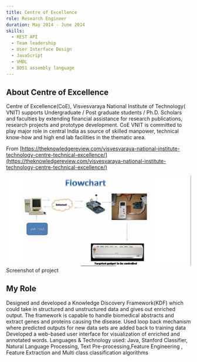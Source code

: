 ```yaml
---
title: Centre of Excellence
role: Research Engineer
duration: May 2014 - June 2014
skills:
  - REST API
  - Team leadership
  - User Interface Design
  - JavaScript
  - VHDL
  - 8051 assembly language
---
```


## About Centre of Excellence 

Centre of Excellence(CoE), Visvesvaraya National Institute of Technology( VNIT) supports Undergraduate / Post graduate students / Ph.D. Scholars and faculties by extending financial assistance for research publications, research projects and prototype development. CoE VNIT is committed to play major role in central India as source of skilled manpower, technical know-how and high end lab facilities in the thematic area.

From [https://theknowledgereview.com/visvesvaraya-national-institute-technology-centre-technical-excellence/](https://theknowledgereview.com/visvesvaraya-national-institute-technology-centre-technical-excellence/)

<div class="card mb-3">
    <img class="card-img-top" src="/theme/img/homeautomation.JPG" />
    <div class="card-body bg-light">
        <div class="card-text">Screenshot of project</div>
    </div>
</div>

## My Role

Designed and developed a Knowledge Discovery Framework(KDF) which could take in structured and unstructured data and gives out enriched
output.
The framework is capable to handle biomedical abstracts and extract genes and proteins causing the disease.
Used loop back mechanism where predicted outputs for new data sets are added back to training data
Developed a web-based user interface for visualization of enriched and annotated words.
Languages & Technology used: Java, Stanford Classifier, Natural Language Processing, Text Pre-processing,Feature Engineering , Feature Extraction and Multi class classification algorithms